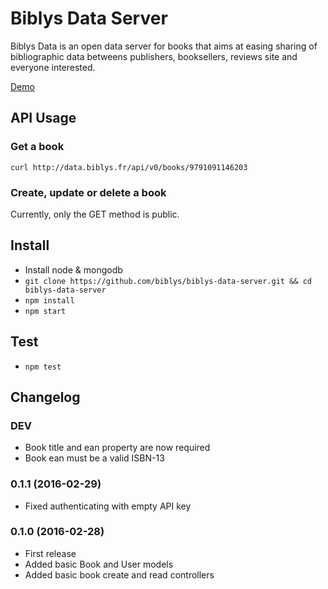 # Biblys Data Server

Biblys Data is an open data server for books that aims at easing sharing of
bibliographic data betweens publishers, booksellers, reviews site and everyone
interested.

[Demo](http://data.biblys.fr/)


## API Usage

### Get a book

`curl http://data.biblys.fr/api/v0/books/9791091146203`

### Create, update or delete a book

Currently, only the GET method is public.


## Install

* Install node & mongodb
* `git clone https://github.com/biblys/biblys-data-server.git && cd biblys-data-server`
* `npm install`
* `npm start`


## Test

* `npm test`


## Changelog

### DEV
* Book title and ean property are now required
* Book ean must be a valid ISBN-13

### 0.1.1 (2016-02-29)
* Fixed authenticating with empty API key

### 0.1.0 (2016-02-28)
* First release
* Added basic Book and User models
* Added basic book create and read controllers
